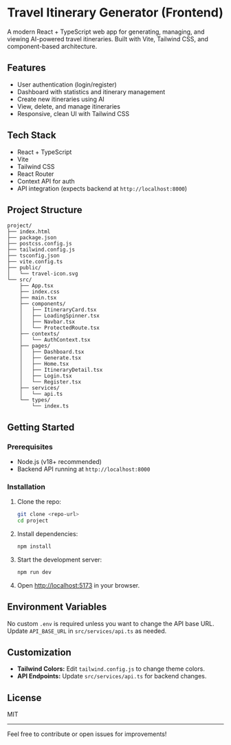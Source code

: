 # Travel Itinerary Generator (Frontend)

A modern React + TypeScript web app for generating, managing, and viewing AI-powered travel itineraries. Built with Vite, Tailwind CSS, and component-based architecture.

## Features
- User authentication (login/register)
- Dashboard with statistics and itinerary management
- Create new itineraries using AI
- View, delete, and manage itineraries
- Responsive, clean UI with Tailwind CSS

## Tech Stack
- React + TypeScript
- Vite
- Tailwind CSS
- React Router
- Context API for auth
- API integration (expects backend at `http://localhost:8000`)

## Project Structure
```
project/
├── index.html
├── package.json
├── postcss.config.js
├── tailwind.config.js
├── tsconfig.json
├── vite.config.ts
├── public/
│   └── travel-icon.svg
└── src/
    ├── App.tsx
    ├── index.css
    ├── main.tsx
    ├── components/
    │   ├── ItineraryCard.tsx
    │   ├── LoadingSpinner.tsx
    │   ├── Navbar.tsx
    │   └── ProtectedRoute.tsx
    ├── contexts/
    │   └── AuthContext.tsx
    ├── pages/
    │   ├── Dashboard.tsx
    │   ├── Generate.tsx
    │   ├── Home.tsx
    │   ├── ItineraryDetail.tsx
    │   ├── Login.tsx
    │   └── Register.tsx
    ├── services/
    │   └── api.ts
    └── types/
        └── index.ts
```

## Getting Started

### Prerequisites
- Node.js (v18+ recommended)
- Backend API running at `http://localhost:8000`

### Installation
1. Clone the repo:
   ```sh
   git clone <repo-url>
   cd project
   ```
2. Install dependencies:
   ```sh
   npm install
   ```
3. Start the development server:
   ```sh
   npm run dev
   ```
4. Open [http://localhost:5173](http://localhost:5173) in your browser.

## Environment Variables
No custom `.env` is required unless you want to change the API base URL. Update `API_BASE_URL` in `src/services/api.ts` as needed.

## Customization
- **Tailwind Colors:** Edit `tailwind.config.js` to change theme colors.
- **API Endpoints:** Update `src/services/api.ts` for backend changes.

## License
MIT

---

Feel free to contribute or open issues for improvements!
